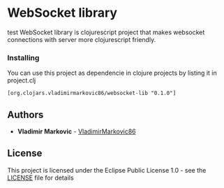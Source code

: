 # WebSocket library
test
WebSocket library is clojurescript project that makes websocket connections with server more clojurescript friendly.

### Installing

You can use this project as dependencie in clojure projects by listing it in project.clj

```
[org.clojars.vladimirmarkovic86/websocket-lib "0.1.0"]
```

## Authors

* **Vladimir Markovic** - [VladimirMarkovic86](https://github.com/VladimirMarkovic86)

## License

This project is licensed under the Eclipse Public License 1.0 - see the [LICENSE](LICENSE) file for details
